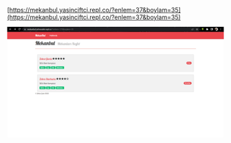 [https://mekanbul.yasinciftci.repl.co/?enlem=37&boylam=35](https://mekanbul.yasinciftci.repl.co/?enlem=37&boylam=35)

![odev7ekranGoruntusu.PNG](/resimler/odev7ekranGoruntusu.PNG)